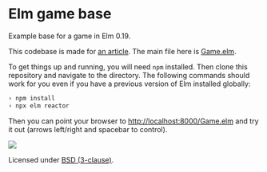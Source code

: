 # Elm game base

Example base for a game in Elm 0.19.

This codebase is made for [an article](http://ohanhi.github.io/base-for-game-elm-017.html). The main file here is [Game.elm](Game.elm).

To get things up and running, you will need `npm` installed. Then clone this repository and navigate to the directory. The following commands should work for you even if you have a previous version of Elm installed globally:

```bash
› npm install
› npx elm reactor
```

Then you can point your browser to [http://localhost:8000/Game.elm](http://localhost:8000/Game.elm) and try it out (arrows left/right and spacebar to control).


[![](https://img.shields.io/badge/Sponsored%20by-Chilicorn-brightgreen.svg)](http://chilicorn.org/)

Licensed under [BSD (3-clause)](LICENSE).
